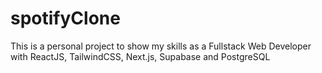 # spotifyClone
This is a personal project to show my skills as a Fullstack Web Developer with ReactJS, TailwindCSS, Next.js, Supabase and PostgreSQL
